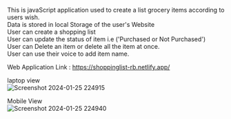 This is javaScript application used to create a list grocery items according to users wish.  
Data is stored in local Storage of the user's Website  
User can create a shopping list  
User can update the status of item i.e ('Purchased or Not Purchased')  
User can Delete an item or delete all the item at once.  
User can use their voice to add item name.  

Web Application Link : https://shoppinglist-rb.netlify.app/  

laptop view  
![Screenshot 2024-01-25 224915](https://github.com/sathish0305/Grocery-List/assets/109201920/bfb53387-56fb-476d-9f45-8ce6d3b32a9c)  


Mobile View  
![Screenshot 2024-01-25 224940](https://github.com/sathish0305/Grocery-List/assets/109201920/f6c3ad91-d6ee-4321-a738-b58474f7848c)


